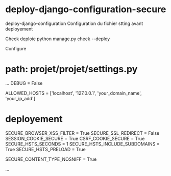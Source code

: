 # deploy-django-configuration-secure


deploy-django-configuration
Configuration du fichier stting avant deployement

Check deploie
python manage.py check --deploy

Configure
# path: projet/projet/settings.py
...
DEBUG = False

ALLOWED_HOSTS = ['localhost', '127.0.0.1', 'your_domain_name', 'your_ip_add']

# deployement   
SECURE_BROWSER_XSS_FILTER = True
SECURE_SSL_REDIRECT = False
SESSION_COOKIE_SECURE = True
CSRF_COOKIE_SECURE = True
SECURE_HSTS_SECONDS = 1
SECURE_HSTS_INCLUDE_SUBDOMAINS = True
SECURE_HSTS_PRELOAD = True


SECURE_CONTENT_TYPE_NOSNIFF = True

...

